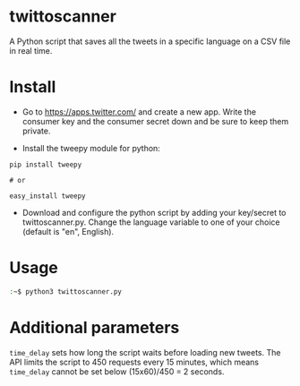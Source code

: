 # twittoscanner
A Python script that saves all the tweets in a specific language on a CSV file in real time.

# Install
- Go to https://apps.twitter.com/ and create a new app. Write the consumer key and the consumer secret down and be sure to keep them private.

- Install the tweepy module for python:
```
pip install tweepy

# or

easy_install tweepy
```

- Download and configure the python script by adding your key/secret to twittoscanner.py. Change the language variable to one of your choice (default is "en", English).

# Usage
```bash
:~$ python3 twittoscanner.py
```

# Additional parameters
`time_delay` sets how long the script waits before loading new tweets. The API limits the script to 450 requests every 15 minutes, which means `time_delay` cannot be set below (15x60)/450 = 2 seconds.
